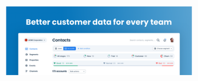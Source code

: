 [![journy.io](https://raw.githubusercontent.com/journy-io/brand/main/githubbanner.png)](https://journy.io/?utm_source=github)
